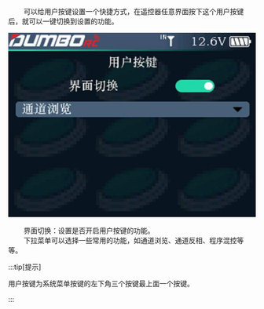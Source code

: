         可以给用户按键设置一个快捷方式，在遥控器任意界面按下这个用户按键后，就可以一键切换到设置的功能。

![](../pic/471.jpg)



        界面切换：设置是否开启用户按键的功能。<br/>        下拉菜单可以选择一些常用的功能，如通道浏览、通道反相、程序混控等等。

:::tip[提示]

用户按键为系统菜单按键的左下角三个按键最上面一个按键。

:::
